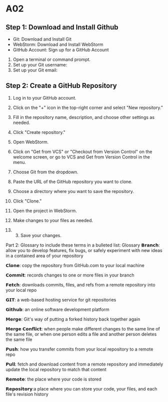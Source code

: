 # A02

## Step 1: Download and Install Github
- Git: Download and Install Git
- WebStorm: Download and Install WebStorm
- GitHub Account: Sign up for a GitHub Account

1. Open a terminal or command prompt.
2. Set up your Git username:
3. Set up your Git email:

## Step 2: Create a GitHub Repository

1. Log in to your GitHub account.
2. Click on the "+" icon in the top-right corner and select "New repository."
3. Fill in the repository name, description, and choose other settings as needed.
4. Click "Create repository."

1. Open WebStorm.
2. Click on "Get from VCS" or "Checkout from Version Control" on the welcome screen, or go to VCS and Get from Version Control in the menu.
3. Choose Git from the dropdown.
4. Paste the URL of the GitHub repository you want to clone.
5. Choose a directory where you want to save the repository.
6. Click "Clone."

1. Open the project in WebStorm.
2. Make changes to your files as needed.
3. 3. Save your changes.

Part 2: Glossary to include these terms in a bulleted list:
Glossary
𝗕𝗿𝗮𝗻𝗰𝗵: allow you to develop features, fix bugs, or safely experiment with new ideas in a contained area of your repository

𝗖𝗹𝗼𝗻𝗲: copy the repository from GitHub.com to your local machine

𝗖𝗼𝗺𝗺𝗶𝘁: records changes to one or more files in your branch

𝗙𝗲𝘁𝗰𝗵: downloads commits, files, and refs from a remote repository into your local repo

𝗚𝗜𝗧: a web-based hosting service for git repositories

𝗚𝗶𝘁𝗵𝘂𝗯: an online software development platform

𝗠𝗲𝗿𝗴𝗲: Git's way of putting a forked history back together again

𝗠𝗲𝗿𝗴𝗲 𝗖𝗼𝗻𝗳𝗹𝗶𝗰𝘁: when people make different changes to the same line of the same file, or when one person edits a file and another person deletes the same file

𝗣𝘂𝘀𝗵: how you transfer commits from your local repository to a remote repo

𝗣𝘂𝗹𝗹: fetch and download content from a remote repository and immediately update the local repository to match that content

𝗥𝗲𝗺𝗼𝘁𝗲: the place where your code is stored

𝗥𝗲𝗽𝗼𝘀𝗶𝘁𝗼𝗿𝘆:a place where you can store your code, your files, and each file's revision history
